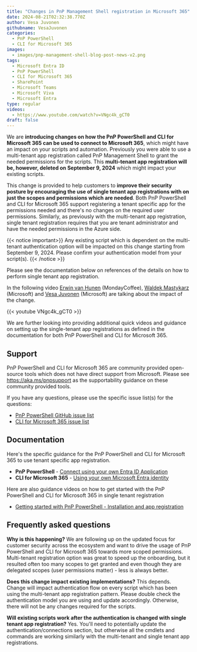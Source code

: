 ```yaml
---
title: "Changes in PnP Management Shell registration in Microsoft 365"
date: 2024-08-21T02:32:38.770Z
author: Vesa Juvonen
githubname: VesaJuvonen
categories:
  - PnP PowerShell
  - CLI for Microsoft 365
images:
  - images/pnp-management-shell-blog-post-news-v2.png
tags:
  - Microsoft Entra ID
  - PnP PowerShell
  - CLI for Microsoft 365
  - SharePoint
  - Microsoft Teams
  - Microsoft Viva
  - Microsoft Entra
type: regular
videos:
  - https://www.youtube.com/watch?v=VNgc4k_gCT0
draft: false
---
```


 We are **introducing changes on how the PnP PowerShell and CLI for Microsoft 365 can be used to connect to Microsoft 365**, which might have an impact on your scripts and automation. Previously you were able to use a multi-tenant app registration called PnP Management Shell to grant the needed permissions for the scripts. This **multi-tenant app registration will be, however, deleted on September 9, 2024** which might impact your existing scripts.

This change is provided to help customers to **improve their security posture by encouraging the use of single tenant app registrations with on just the scopes and permissions which are needed**. Both PnP PowerShell and CLI for Microsoft 365 support registering a tenant specific app for the permissions needed and there's no changes on the required user permissions. Similarly, as previously with the multi-tenant app registration, single tenant registration requires that you are tenant administrator and have the needed permissions in the Azure side.

{{< notice important>}}
Any existing script which is dependent on the multi-tenant authentication option will be impacted on this change starting from September 9, 2024. Please confirm your authentication model from your script(s).
{{< /notice >}}

Please see the documentation below on references of the details on how to perform single tenant app registration.

In the following video [Erwin van Hunen](https://www.linkedin.com/in/erwinvanhunen/) (MondayCoffee), [Waldek Mastykarz](https://www.linkedin.com/in/waldekmastykarz/) (Microsoft) and [Vesa Juvonen](https://www.linkedin.com/in/vesajuvonen/) (Microsoft) are talking about the impact of the change.

{{< youtube VNgc4k_gCT0 >}}

We are further looking into providing additional quick videos and guidance on setting up the single-tenant app registrations as defined in the documentation for both PnP PowerShell and CLI for Microsoft 365.

## Support

PnP PowerShell and CLI for Microsoft 365 are community provided open-source tools which does not have direct support from Microsoft. Please see https://aka.ms/pnpsupport as the supportability guidance on these community provided tools.

If you have any questions, please use the specific issue list(s) for the questions:

* [PnP PowerShell GitHub issue list](https://github.com/pnp/powershell/issues)
* [CLI for Microsoft 365 issue list](https://github.com/pnp/cli-microsoft365/issues)

## Documentation

Here's the specific guidance for the PnP PowerShell and CLI for Microsoft 365 to use tenant specific app registration.

* **PnP PowerShell** - [Connect using your own Entra ID Application](https://pnp.github.io/powershell/articles/connecting.html#connect-by-using-your-own-entra-id-application)
* **CLI for Microsoft 365** - [Using your own Microsoft Entra identity](https://pnp.github.io/cli-microsoft365/user-guide/using-own-identity/)

Here are also guidance videos on how to get started with the PnP PowerShell and CLI for Microsoft 365 in single tenant registration

* [Getting started with PnP PowerShell - Installation and app registration](https://www.youtube.com/watch?v=ecRZrHOucz4)

## Frequently asked questions

**Why is this happening?**
We are following up on the updated focus for customer security across the ecosystem and want to drive the usage of PnP PowerShell and CLI for Microsoft 365 towards more scoped permissions. Multi-tenant registration option was great to speed up the onboarding, but it resulted often too many scopes to get granted and even though they are delegated scopes (user permissions matter) - less is always better.

**Does this change impact existing implementations?**
This depends. Change will impact authentication flow on every script which has been using the multi-tenant app registration pattern. Please double check the authentication model you are using and update accordingly. Otherwise, there will not be any changes required for the scripts.

**Will existing scripts work after the authentication is changed with single tenant app registration?**
Yes. You'll need to potentially update the authentication/connections section, but otherwise all the cmdlets and commands are working similarly with the multi-tenant and single tenant app registrations.
